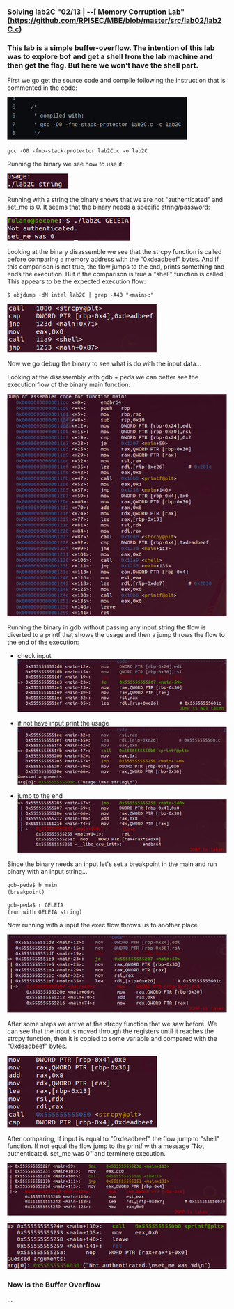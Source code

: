 ### Solving lab2C "02/13 | --[ Memory Corruption Lab" (https://github.com/RPISEC/MBE/blob/master/src/lab02/lab2C.c)

### This lab is a simple buffer-overflow. The intention of this lab was to explore bof and get a shell from the lab machine and then get the flag. But here we won't have the shell part.

First we go get the source code and compile following the instruction that is commented in the code:

![comp](https://github.com/geleiaa/lowlevel_things/blob/main/imgs/compilelab2ccode.png)

```
gcc -O0 -fno-stack-protector lab2C.c -o lab2C
```

Running the binary we see how to use it:

![usg](https://github.com/geleiaa/lowlevel_things/blob/main/imgs/binusage.png)


Running with a string the binary shows that we are not "authenticated" and set_me is 0. It seems that the binary needs a specific string/password:

![auth](https://github.com/geleiaa/lowlevel_things/blob/main/imgs/notauth.png)


Looking at the binary disassemble we see that the strcpy function is called before comparing a memory address with the "0xdeadbeef" bytes. And if this comparison is not true, the flow jumps to the end, prints something and ends the execution. But if the comparison is true a "shell" function is called. This appears to be the expected execution flow:

```
$ objdump -dM intel lab2C | grep -A40 "<main>:"
```

![disas](https://github.com/geleiaa/lowlevel_things/blob/main/imgs/jmp.png)


Now we go debug the binary to see what is do with the input data...


Looking at the disassembly with gdb + peda we can better see the execution flow of the binary main function:

![gdbdisas](https://github.com/geleiaa/lowlevel_things/blob/main/imgs/gdbdisas.png)


Running the binary in gdb without passing any input string the flow is diverted to a printf that shows the usage and then a jump throws the flow to the end of the execution:

* check input
![withoutarg1](https://github.com/geleiaa/lowlevel_things/blob/main/imgs/withoutarg1.png)

* if not have input print the usage
![withoutarg2](https://github.com/geleiaa/lowlevel_things/blob/main/imgs/withoutarg2.png)

* jump to the end
![withoutarg3](https://github.com/geleiaa/lowlevel_things/blob/main/imgs/withoutarg3.png)



Since the binary needs an input let's set a breakpoint in the main and run binary with an input string...

```
gdb-peda$ b main
(breakpoint)
```

```
gdb-peda$ r GELEIA
(run with GELEIA string)
```

Now running with a input the exec flow throws us to another place.

![witharg1](https://github.com/geleiaa/lowlevel_things/blob/main/imgs/witharg1.png)


After some steps we arrive at the strcpy function that we saw before. We can see that the input is moved through the registers until it reaches the strcpy function, then it is copied to some variable and compared with the "0xdeadbeef" bytes.


![witharg2](https://github.com/geleiaa/lowlevel_things/blob/main/imgs/witharg2.png)


After comparing, If input is equal to "0xdeadbeef" the flow jump to "shell" function. If not equal the flow jump to the printf with a message "Not authenticated. set_me was 0" and terminete execution.


![witharg3](https://github.com/geleiaa/lowlevel_things/blob/main/imgs/witharg3.png)

![witharg4](https://github.com/geleiaa/lowlevel_things/blob/main/imgs/witharg4.png)



### Now is the Buffer Overflow

...
